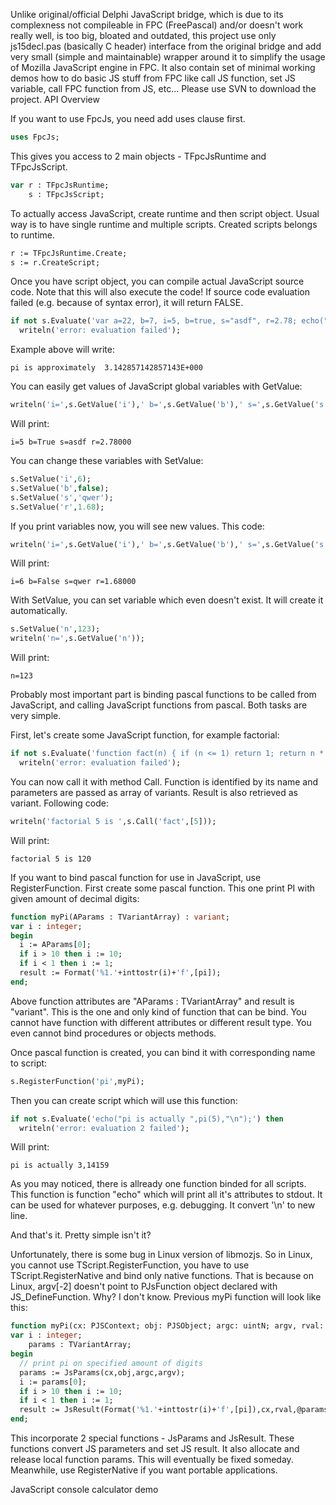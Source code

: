 Unlike original/official Delphi JavaScript bridge, which is due to its complexness not compileable in FPC (FreePascal) and/or doesn't work really well, is too big, bloated and outdated, this project use only js15decl.pas (basically C header) interface from the original bridge and add very small (simple and maintainable) wrapper around it to simplify the usage of Mozilla JavaScript engine in FPC. It also contain set of minimal working demos how to do basic JS stuff from FPC like call JS function, set JS variable, call FPC function from JS, etc... Please use SVN to download the project.
API Overview

If you want to use FpcJs, you need add uses clause first.

```pascal
uses FpcJs;
```

This gives you access to 2 main objects - TFpcJsRuntime and TFpcJsScript.

```pascal
var r : TFpcJsRuntime;
    s : TFpcJsScript;
```
To actually access JavaScript, create runtime and then script object. Usual way is to have single runtime and multiple scripts. Created scripts belongs to runtime.

```pascal
r := TFpcJsRuntime.Create;
s := r.CreateScript;
```
Once you have script object, you can compile actual JavaScript source code. Note that this will also execute the code! If source code evaluation failed (e.g. because of syntax error), it will return FALSE.

```pascal
if not s.Evaluate('var a=22, b=7, i=5, b=true, s="asdf", r=2.78; echo("pi is approximately ",a/b,"\n");') then
  writeln('error: evaluation failed');
```

Example above will write:

`pi is approximately  3.142857142857143E+000`

You can easily get values of JavaScript global variables with GetValue:

```pascal
writeln('i=',s.GetValue('i'),' b=',s.GetValue('b'),' s=',s.GetValue('s'),' r=',real(s.GetValue('r')):1:5);
```

Will print:

`i=5 b=True s=asdf r=2.78000`

You can change these variables with SetValue:

```pascal
s.SetValue('i',6);
s.SetValue('b',false);
s.SetValue('s','qwer');
s.SetValue('r',1.68);
```

If you print variables now, you will see new values. This code:

```pascal
writeln('i=',s.GetValue('i'),' b=',s.GetValue('b'),' s=',s.GetValue('s'),' r=',real(s.GetValue('r')):1:5);
```

Will print:

`i=6 b=False s=qwer r=1.68000`

With SetValue, you can set variable which even doesn't exist. It will create it automatically.

```pascal
s.SetValue('n',123);
writeln('n=',s.GetValue('n'));
```

Will print:

`n=123`

Probably most important part is binding pascal functions to be called from JavaScript, and calling JavaScript functions from pascal. Both tasks are very simple.

First, let's create some JavaScript function, for example factorial:

```pascal
if not s.Evaluate('function fact(n) { if (n <= 1) return 1; return n * fact(n-1); }') then
  writeln('error: evaluation failed');
```
You can now call it with method Call. Function is identified by its name and parameters are passed as array of variants. Result is also retrieved as variant. Following code:

```pascal
writeln('factorial 5 is ',s.Call('fact',[5]));
```

Will print:

`factorial 5 is 120`

If you want to bind pascal function for use in JavaScript, use RegisterFunction. First create some pascal function. This one print PI with given amount of decimal digits:

```Pascal
function myPi(AParams : TVariantArray) : variant;
var i : integer;
begin
  i := AParams[0];
  if i > 10 then i := 10;
  if i < 1 then i := 1;
  result := Format('%1.'+inttostr(i)+'f',[pi]);
end;
```
Above function attributes are "AParams : TVariantArray" and result is "variant". This is the one and only kind of function that can be bind. You cannot have function with different attributes or different result type. You even cannot bind procedures or objects methods.

Once pascal function is created, you can bind it with corresponding name to script:

```pascal
s.RegisterFunction('pi',myPi);
```
Then you can create script which will use this function:

```pascal
if not s.Evaluate('echo("pi is actually ",pi(5),"\n");') then
  writeln('error: evaluation 2 failed');
```

Will print:

`pi is actually 3,14159`

As you may noticed, there is allready one function binded for all scripts. This function is function "echo" which will print all it's attributes to stdout. It can be used for whatever purposes, e.g. debugging. It convert '\n' to new line.

And that's it. Pretty simple isn't it?

Unfortunately, there is some bug in Linux version of libmozjs. So in Linux, you cannot use TScript.RegisterFunction, you have to use TScript.RegisterNative and bind only native functions. That is because on Linux, argv[-2] doesn't point to PJsFunction object declared with JS_DefineFunction. Why? I don't know. Previous myPi function will look like this:

```pascal
function myPi(cx: PJSContext; obj: PJSObject; argc: uintN; argv, rval: pjsval): JSBool; cdecl; 
var i : integer; 
    params : TVariantArray; 
begin 
  // print pi on specified amount of digits 
  params := JsParams(cx,obj,argc,argv); 
  i := params[0]; 
  if i > 10 then i := 10; 
  if i < 1 then i := 1; 
  result := JsResult(Format('%1.'+inttostr(i)+'f',[pi]),cx,rval,@params); 
end; 
```
This incorporate 2 special functions - JsParams and JsResult. These functions convert JS parameters and set JS result. It also allocate and release local function params. This will eventually be fixed someday. Meanwhile, use RegisterNative if you want portable applications.

JavaScript console calculator demo

